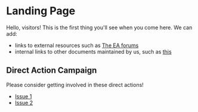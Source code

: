 # Landing Page
Hello, visitors! This is the first thing you'll see when you come here. We can add:
- links to external resources such as [The EA forums](https://forum.effectivealtruism.org/)
- internal links to other documents maintained by us, such as [this](subdir)

## Direct Action Campaign
Please consider getting involved in these direct actions!
- [Issue 1](https://github.com/zhempstead/ea_redteam_example/issues/1)
- [Issue 2](https://github.com/zhempstead/ea_redteam_example/issues/2)
